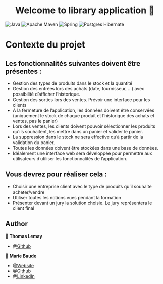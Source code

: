 <h1 align="center">Welcome to library application 👋</h1>

![Java](https://img.shields.io/badge/java-%23ED8B00.svg?style=for-the-badge&logo=java&logoColor=white) ![Apache Maven](https://img.shields.io/badge/Apache%20Maven-C71A36?style=for-the-badge&logo=Apache%20Maven&logoColor=white) ![Spring](https://img.shields.io/badge/spring-%236DB33F.svg?style=for-the-badge&logo=spring&logoColor=white) ![Postgres](https://img.shields.io/badge/postgres-%23316192.svg?style=for-the-badge&logo=postgresql&logoColor=white) Hibernate 

# Contexte du projet
## Les fonctionnalités suivantes doivent être présentes :
- Gestion des types de produits dans le stock et la quantité
- Gestion des entrées lors des achats (date, fournisseur, …) avec possibilité d’afficher l’historique.
- Gestion des sorties lors des ventes. Prévoir une interface pour les clients
- A la fermeture de l’application, les données doivent être conservées (uniquement le stock de chaque produit et l’historique des achats et ventes, pas le panier)
- Lors des ventes, les clients doivent pouvoir sélectionner les produits qu’ils souhaitent, les mettre dans un panier et valider le panier.
- La suppression dans le stock ne sera effective qu’à partir de la validation du panier.
- Toutes les données doivent être stockées dans une base de données.
- Idéalement une interface web sera développée pour permettre aux utilisateurs d’utiliser les fonctionnalités de l’application.

## Vous devrez pour réaliser cela :
- Choisir une entreprise client avec le type de produits qu’il souhaite acheter/vendre
- Utiliser toutes les notions vues pendant la formation
- Présenter devant un jury la solution choisie. Le jury représentera le client final


## Author
👤  **Thomas Lemay**
- [@Github](https://github.com/DonzerHD)

👤  **Marie Baude**
- [@Website](https://mariebaude.netlify.app/)
- [@Github](https://github.com/MarieBaude)
- [@LinkedIn](https://linkedin.com/in/baudemarie)
